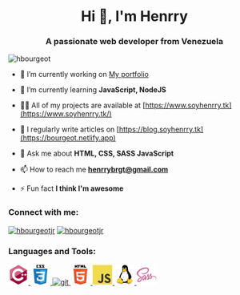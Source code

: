 <h1 align="center">Hi 👋, I'm Henrry</h1>
<h3 align="center">A passionate web developer from Venezuela</h3>

<p align="left"> <img src="https://komarev.com/ghpvc/?username=hbourgeot&label=Profile%20views&color=0e75b6&style=flat" alt="hbourgeot" /> </p>

- 🔭 I’m currently working on [My portfolio](https://github.com/hbourgeot/portfolio)

- 🌱 I’m currently learning **JavaScript, NodeJS**

- 👨‍💻 All of my projects are available at [https://www.soyhenrry.tk](https://www.soyhenrry.tk/)

- 📝 I regularly write articles on [https://blog.soyhenrry.tk](https://bourgeot.netlify.app)

- 💬 Ask me about **HTML, CSS, SASS JavaScript**

- 📫 How to reach me **henrrybrgt@gmail.com**

- ⚡ Fun fact **I think I'm awesome**

<h3 align="left">Connect with me:</h3>
<p align="left">
<a href="https://twitter.com/hbourgeotjr" target="blank"><img align="center" src="https://raw.githubusercontent.com/rahuldkjain/github-profile-readme-generator/master/src/images/icons/Social/twitter.svg" alt="hbourgeotjr" height="30" width="40" /></a>
<a href="https://linkedin.com/in/hbourgeotjr" target="blank"><img align="center" src="https://raw.githubusercontent.com/rahuldkjain/github-profile-readme-generator/master/src/images/icons/Social/linked-in-alt.svg" alt="hbourgeotjr" height="30" width="40" /></a>
</p>

<h3 align="left">Languages and Tools:</h3>
<p align="left"> <a href="https://www.w3schools.com/cpp/" target="_blank" rel="noreferrer"> <img src="https://raw.githubusercontent.com/devicons/devicon/master/icons/cplusplus/cplusplus-original.svg" alt="cplusplus" width="40" height="40"/> </a> <a href="https://www.w3schools.com/css/" target="_blank" rel="noreferrer"> <img src="https://raw.githubusercontent.com/devicons/devicon/master/icons/css3/css3-original-wordmark.svg" alt="css3" width="40" height="40"/> </a> <a href="https://git-scm.com/" target="_blank" rel="noreferrer"> <img src="https://www.vectorlogo.zone/logos/git-scm/git-scm-icon.svg" alt="git" width="40" height="40"/> </a> <a href="https://www.w3.org/html/" target="_blank" rel="noreferrer"> <img src="https://raw.githubusercontent.com/devicons/devicon/master/icons/html5/html5-original-wordmark.svg" alt="html5" width="40" height="40"/> </a> <a href="https://developer.mozilla.org/en-US/docs/Web/JavaScript" target="_blank" rel="noreferrer"> <img src="https://raw.githubusercontent.com/devicons/devicon/master/icons/javascript/javascript-original.svg" alt="javascript" width="40" height="40"/> </a> <a href="https://www.linux.org/" target="_blank" rel="noreferrer"> <img src="https://raw.githubusercontent.com/devicons/devicon/master/icons/linux/linux-original.svg" alt="linux" width="40" height="40"/> </a> <a href="https://sass-lang.com" target="_blank" rel="noreferrer"> <img src="https://raw.githubusercontent.com/devicons/devicon/master/icons/sass/sass-original.svg" alt="sass" width="40" height="40"/> </a> </p>

